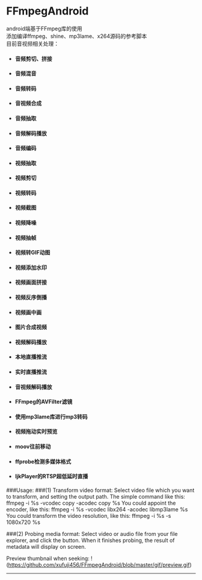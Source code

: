 # FFmpegAndroid
android端基于FFmpeg库的使用<br>
添加编译ffmpeg、shine、mp3lame、x264源码的参考脚本<br>
目前音视频相关处理：<br>

- #### 音频剪切、拼接
- #### 音频混音
- #### 音频转码
- #### 音视频合成
- #### 音频抽取
- #### 音频解码播放
- #### 音频编码
- #### 视频抽取
- #### 视频剪切
- #### 视频转码
- #### 视频截图
- #### 视频降噪
- #### 视频抽帧
- #### 视频转GIF动图
- #### 视频添加水印
- #### 视频画面拼接
- #### 视频反序倒播
- #### 视频画中画
- #### 图片合成视频
- #### 视频解码播放
- #### 本地直播推流
- #### 实时直播推流
- #### 音视频解码播放
- #### FFmpeg的AVFilter滤镜
- #### 使用mp3lame库进行mp3转码
- #### 视频拖动实时预览
- #### moov往前移动
- #### ffprobe检测多媒体格式
- #### IjkPlayer的RTSP超低延时直播

###Usage:
###(1) Transform video format:
Select video file which you want to transform, and setting the output path.
The simple command like this:
ffmpeg -i %s -vcodec copy -acodec copy %s
You could appoint the encoder, like this:
ffmpeg -i %s -vcodec libx264 -acodec libmp3lame %s
You could transform the video resolution, like this:
ffmpeg -i %s -s 1080x720 %s

###(2) Probing media format:
Select video or audio file from your file explorer, and click the button.
When it finishes probing, the result of metadata will display on screen.

Preview thumbnail when seeking:
!(https://github.com/xufuji456/FFmpegAndroid/blob/master/gif/preview.gif)

***
<br><br>

